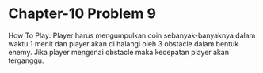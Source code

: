 # Chapter-10 Problem 9

How To Play:
Player harus mengumpulkan coin sebanyak-banyaknya dalam waktu 1 menit dan player akan di halangi oleh 3 obstacle dalam bentuk enemy. Jika player mengenai obstacle maka kecepatan player akan terganggu.
